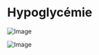 # Hypoglycémie

![Image](.//media/autres/Scan_0001.jpg)

![Image](.//media/autres/Scan_0001_verso.jpg)
